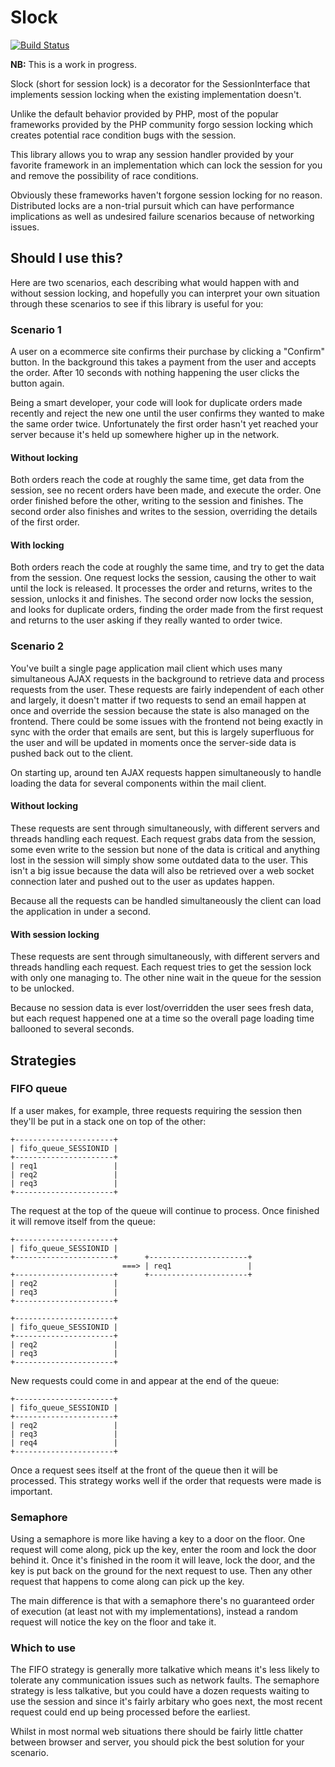 # Slock

[![Build Status](https://travis-ci.org/mhotchen/slock.svg?branch=master)](https://travis-ci.org/mhotchen/slock)

**NB:** This is a work in progress.

Slock (short for session lock) is a decorator for the SessionInterface that implements session locking when the existing
implementation doesn't.

Unlike the default behavior provided by PHP, most of the popular frameworks provided by the PHP community forgo session
locking which creates potential race condition bugs with the session.

This library allows you to wrap any session handler provided by your favorite framework in an implementation which can
lock the session for you and remove the possibility of race conditions.

Obviously these frameworks haven't forgone session locking for no reason. Distributed locks are a non-trial pursuit
which can have performance implications as well as undesired failure scenarios because of networking issues.

## Should I use this?

Here are two scenarios, each describing what would happen with and without session locking, and hopefully you can
interpret your own situation through these scenarios to see if this library is useful for you:

### Scenario 1

A user on a ecommerce site confirms their purchase by clicking a "Confirm" button. In the background this takes a
payment from the user and accepts the order. After 10 seconds with nothing happening the user clicks the button
again.

Being a smart developer, your code will look for duplicate orders made recently and reject the new one until the
user confirms they wanted to make the same order twice. Unfortunately the first order hasn't yet reached your
server because it's held up somewhere higher up in the network.

#### Without locking

Both orders reach the code at roughly the same time, get data from the session, see no recent orders have been made,
and execute the order. One order finished before the other, writing to the session and finishes. The second order also
finishes and writes to the session, overriding the details of the first order.

#### With locking

Both orders reach the code at roughly the same time, and try to get the data from the session. One request locks the
session, causing the other to wait until the lock is released. It processes the order and returns, writes to the
session, unlocks it and finishes. The second order now locks the session, and looks for duplicate orders, finding the
order made from the first request and returns to the user asking if they really wanted to order twice.

### Scenario 2

You've built a single page application mail client which uses many simultaneous AJAX requests in the background to
retrieve data and process requests from the user. These requests are fairly independent of each other and largely, it
doesn't matter if two requests to send an email happen at once and override the session because the state is also
managed on the frontend. There could be some issues with the frontend not being exactly in sync with the order that
emails are sent, but this is largely superfluous for the user and will be updated in moments once the server-side
data is pushed back out to the client.

On starting up, around ten AJAX requests happen simultaneously to handle loading the data for several components within
the mail client.

#### Without locking

These requests are sent through simultaneously, with different servers and threads handling each request. Each request
grabs data from the session, some even write to the session but none of the data is critical and anything lost in the
session will simply show some outdated data to the user. This isn't a big issue because the data will also be retrieved
over a web socket connection later and pushed out to the user as updates happen.

Because all the requests can be handled simultaneously the client can load the application in under a second.

#### With session locking

These requests are sent through simultaneously, with different servers and threads handling each request. Each request
tries to get the session lock with only one managing to. The other nine wait in the queue for the session to be
unlocked.

Because no session data is ever lost/overridden the user sees fresh data, but each request happened one at a time so
the overall page loading time ballooned to several seconds.

## Strategies

### FIFO queue

If a user makes, for example, three requests requiring the session then they'll be put in a stack one on top of the
other:

```
+----------------------+
| fifo_queue_SESSIONID |
+----------------------+
| req1                 |
| req2                 |
| req3                 |
+----------------------+
```

The request at the top of the queue will continue to process. Once finished it will remove itself from the queue:

```
+----------------------+
| fifo_queue_SESSIONID |
+----------------------+      +----------------------+
                         ===> | req1                 |
+----------------------+      +----------------------+
| req2                 |
| req3                 |
+----------------------+
```

```
+----------------------+
| fifo_queue_SESSIONID |
+----------------------+
| req2                 |
| req3                 |
+----------------------+
```

New requests could come in and appear at the end of the queue:

```
+----------------------+
| fifo_queue_SESSIONID |
+----------------------+
| req2                 |
| req3                 |
| req4                 |
+----------------------+
```

Once a request sees itself at the front of the queue then it will be processed. This strategy works well if the order
that requests were made is important.

### Semaphore

Using a semaphore is more like having a key to a door on the floor. One request will come along, pick up the key, 
enter the room and lock the door behind it. Once it's finished in the room it will leave, lock the door, and the key
is put back on the ground for the next request to use. Then any other request that happens to come along can pick up the
key.

The main difference is that with a semaphore there's no guaranteed order of execution (at least not with my
implementations), instead a random request will notice the key on the floor and take it.

### Which to use

The FIFO strategy is generally more talkative which means it's less likely to tolerate any communication issues such
as network faults. The semaphore strategy is less talkative, but you could have a dozen requests waiting to use the
session and since it's fairly arbitary who goes next, the most recent request could end up being processed before the
earliest.

Whilst in most normal web situations there should be fairly little chatter between browser and server, you should pick
the best solution for your scenario.
